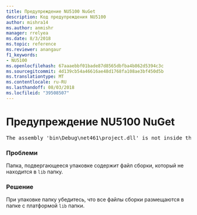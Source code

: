 ```yaml
---
title: Предупреждение NU5100 NuGet
description: Код предупреждения NU5100
author: mishra14
ms.author: anmishr
manager: rrelyea
ms.date: 8/3/2018
ms.topic: reference
ms.reviewer: anangaur
f1_keywords:
- NU5100
ms.openlocfilehash: 67aaaebbf01bade87d8565dbfba4b862d5394c3c
ms.sourcegitcommit: 4d139cb54a46616ae48d1768fa108ae3bf450d5b
ms.translationtype: MT
ms.contentlocale: ru-RU
ms.lasthandoff: 08/03/2018
ms.locfileid: "39508507"
---
```

# <a name="nuget-warning-nu5100"></a>Предупреждение NU5100 NuGet
<pre>The assembly 'bin\Debug\net461\project.dll' is not inside the 'lib' folder and hence it won't be added as a reference when the package is installed into a project. Move it into the 'lib' folder if it needs to be referenced.</pre>

### <a name="issue"></a>Проблеми

Папка, подвергающееся упаковке содержит файл сборки, который не находится в `lib` папку.


### <a name="solution"></a>Решение

При упаковке папку убедитесь, что все файлы сборки размещаются в папке с платформой `lib` папки.

